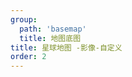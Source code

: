 ```yaml
---
group:
  path: 'basemap'
  title: 地图底图
title: 星球地图 -影像-自定义
order: 2
---
```

<code src="./demos/customImage.tsx"></code>
